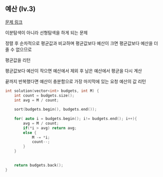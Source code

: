 ## 예산 (lv.3)

[문제 링크](https://programmers.co.kr/learn/courses/30/lessons/43237)

이분탐색이 아니라 선형탐색을 하게 되는 문제

정렬 후 순차적으로 평균값과 비교하며 평균값보다 예산이 크면 평균값보다 예산을 더 줄 수 없으므로

평균값을 리턴

평균값보다 예산이 작으면 예산에서 제외 후 남은 예산에서 평균을 다시 계산

끝까지 반복했다면 예산이 충분함으로 가장 마지막에 있는 요청 예산의 값 리턴


```c++
int solution(vector<int> budgets, int M) {
    int count = budgets.size();
    int avg = M / count;
    
    sort(budgets.begin(), budgets.end());
    
    for( auto i = budgets.begin(); i!= budgets.end(); i++){
        avg = M / count;
        if(*i > avg) return avg;
        else {
            M -= *i;
            count--;
        }
    }
    
        
    return budgets.back();
}
```